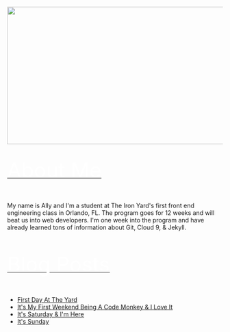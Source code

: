 <!-- language: html-->
<br>
<center><a href="http://www.twitter.com/allyhinton"><img src="https://xx-nova-xx_github_io-c9-xxnovaxx.c9.io//images/NovaBlogHeaderImageCustomized.jpg" width="1200" height="321"></a></center>
<body background="http://xx-nova-xx_github_io-c9-xxnovaxx.c9.io/images/black-gradient-background.jpg">
</body>

<br>

<u><font size ="14" color="white">About Me</font></u>

<br>



My name is Ally and I'm a student at The Iron Yard's first front end engineering class in Orlando, FL. The program goes for 12 weeks and will beat us into web developers. I'm one week into the program and have already learned tons of information about Git, Cloud 9, & Jekyll. 
<br>
<br>
<br>

<u><font size="14" color="white">Blog Posts</font>

<br>




 - [First Day At The Yard](/2014/09/22/FirstDayAtTheYard.html)
 - [It's My First Weekend Being A Code Monkey & I Love It](/2014/09/27/FifthDayAtTheYard.html)
 - [It's Saturday & I'm Here](/2014/09/28/SixthDayAtTheYard.html)
 - [It's Sunday]()
